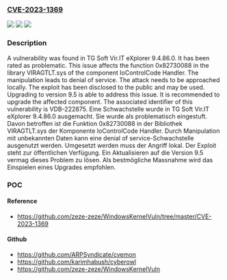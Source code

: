 ### [CVE-2023-1369](https://cve.mitre.org/cgi-bin/cvename.cgi?name=CVE-2023-1369)
![](https://img.shields.io/static/v1?label=Product&message=Vir.IT%20eXplorer&color=blue)
![](https://img.shields.io/static/v1?label=Version&message=9.4.86.0%20&color=brightgreen)
![](https://img.shields.io/static/v1?label=Vulnerability&message=CWE-404%20Denial%20of%20Service&color=brightgreen)

### Description

A vulnerability was found in TG Soft Vir.IT eXplorer 9.4.86.0. It has been rated as problematic. This issue affects the function 0x82730088 in the library VIRAGTLT.sys of the component IoControlCode Handler. The manipulation leads to denial of service. The attack needs to be approached locally. The exploit has been disclosed to the public and may be used. Upgrading to version 9.5 is able to address this issue. It is recommended to upgrade the affected component. The associated identifier of this vulnerability is VDB-222875.
Eine Schwachstelle wurde in TG Soft Vir.IT eXplorer 9.4.86.0 ausgemacht. Sie wurde als problematisch eingestuft. Davon betroffen ist die Funktion 0x82730088 in der Bibliothek VIRAGTLT.sys der Komponente IoControlCode Handler. Durch Manipulation mit unbekannten Daten kann eine denial of service-Schwachstelle ausgenutzt werden. Umgesetzt werden muss der Angriff lokal. Der Exploit steht zur öffentlichen Verfügung. Ein Aktualisieren auf die Version 9.5 vermag dieses Problem zu lösen. Als bestmögliche Massnahme wird das Einspielen eines Upgrades empfohlen.

### POC

#### Reference
- https://github.com/zeze-zeze/WindowsKernelVuln/tree/master/CVE-2023-1369

#### Github
- https://github.com/ARPSyndicate/cvemon
- https://github.com/karimhabush/cyberowl
- https://github.com/zeze-zeze/WindowsKernelVuln

